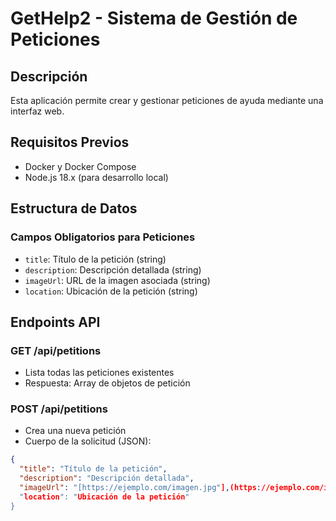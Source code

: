 # GetHelp2 - Sistema de Gestión de Peticiones

## Descripción
Esta aplicación permite crear y gestionar peticiones de ayuda mediante una interfaz web.

## Requisitos Previos
- Docker y Docker Compose
- Node.js 18.x (para desarrollo local)

## Estructura de Datos
### Campos Obligatorios para Peticiones
- `title`: Título de la petición (string)
- `description`: Descripción detallada (string)
- `imageUrl`: URL de la imagen asociada (string)
- `location`: Ubicación de la petición (string)

## Endpoints API
### GET /api/petitions
- Lista todas las peticiones existentes
- Respuesta: Array de objetos de petición

### POST /api/petitions
- Crea una nueva petición
- Cuerpo de la solicitud (JSON):
```json
{
  "title": "Título de la petición",
  "description": "Descripción detallada",
  "imageUrl": "[https://ejemplo.com/imagen.jpg"],(https://ejemplo.com/imagen.jpg",)
  "location": "Ubicación de la petición"
}
